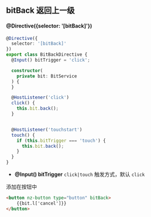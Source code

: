 ## bitBack 返回上一级

#### @Directive({selector: '[bitBack]'})

```typescript
@Directive({
  selector: '[bitBack]'
})
export class BitBackDirective {
  @Input() bitTrigger = 'click';

  constructor(
    private bit: BitService
  ) {
  }

  @HostListener('click')
  click() {
    this.bit.back();
  }


  @HostListener('touchstart')
  touch() {
    if (this.bitTrigger === 'touch') {
      this.bit.back();
    }
  }
}
```

- **@Input() bitTrigger** `click|touch` 触发方式，默认 `click`

添加在按钮中

```html
<button nz-button type="button" bitBack>
    {{bit.l['cancel']}}
</button>
```